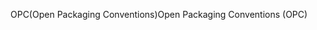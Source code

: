 <span data-ttu-id="2d4cf-101">OPC(Open Packaging Conventions)</span><span class="sxs-lookup"><span data-stu-id="2d4cf-101">Open Packaging Conventions (OPC)</span></span>